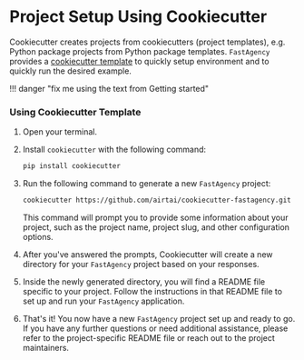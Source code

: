# Project Setup Using Cookiecutter

Cookiecutter creates projects from cookiecutters (project templates), e.g. Python package projects from Python package templates. `FastAgency` provides a [cookiecutter template](https://github.com/airtai/cookiecutter-fastagency) to quickly setup environment and to quickly run the desired example.

!!! danger "fix me using the text from Getting started"

### Using Cookiecutter Template

1. Open your terminal.

2. Install `cookiecutter` with the following command:
   ```bash
   pip install cookiecutter
   ```

3. Run the following command to generate a new `FastAgency` project:
   ```bash
   cookiecutter https://github.com/airtai/cookiecutter-fastagency.git
   ```
   This command will prompt you to provide some information about your project, such as the project name, project slug, and other configuration options.

4. After you've answered the prompts, Cookiecutter will create a new directory for your `FastAgency` project based on your responses.

5. Inside the newly generated directory, you will find a README file specific to your project. Follow the instructions in that README file to set up and run your `FastAgency` application.

6. That's it! You now have a new `FastAgency` project set up and ready to go. If you have any further questions or need additional assistance, please refer to the project-specific README file or reach out to the project maintainers.
